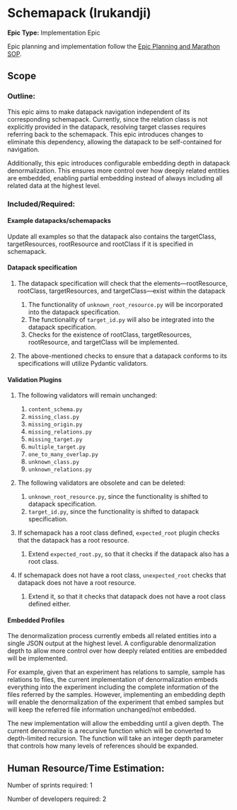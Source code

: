 # Schemapack (Irukandji)
**Epic Type:** Implementation Epic

Epic planning and implementation follow the
[Epic Planning and Marathon SOP](https://docs.ghga-dev.de/main/sops/sop001_epic_planning.html).

## Scope

### Outline:
This epic aims to make datapack navigation independent of its corresponding schemapack. Currently, since the relation class is not explicitly provided in the datapack, resolving target classes requires referring back to the schemapack. This epic introduces changes to eliminate this dependency, allowing the datapack to be self-contained for navigation.

Additionally, this epic introduces configurable embedding depth in datapack denormalization. This ensures more control over how deeply related entities are embedded, enabling partial embedding instead of always including all related data at the highest level.

### Included/Required:

#### Example datapacks/schemapacks

Update all examples so that the datapack also contains the targetClass, targetResources, rootResource and rootClass if it is specified in schemapack. 

#### Datapack specification

1. The datapack specification will check that the elements—rootResource, rootClass, targetResources, and targetClass—exist within the datapack
   1. The functionality of `unknown_root_resource.py` will be incorporated into the datapack specification.
   2. The functionality of `target_id.py` will also be integrated into the datapack specification.
   3. Checks for the existence of rootClass, targetResources, rootResource, and targetClass will be implemented.

2. The above-mentioned checks to ensure that a datapack conforms to its specifications will utilize Pydantic validators.

#### Validation Plugins

1. The following validators will remain unchanged:
   1. `content_schema.py`
   2. `missing_class.py`
   3. `missing_origin.py`
   4. `missing_relations.py`
   5. `missing_target.py`
   6. `multiple_target.py`
   7. `one_to_many_overlap.py`
   8. `unknown_class.py`
   9. `unknown_relations.py`
2.  The following validators are obsolete and can be deleted:
    1. `unknown_root_resource.py`, since the functionality is shifted to datapack specification. 
    2. `target_id.py`, since the functionality is shifted to datapack specification. 

3. If schemapack has a root class defined, `expected_root` plugin checks that the datapack has a root resource. 
   1. Extend `expected_root.py`, so that it checks if the datapack also has a root class. 
4. If schemapack does not have a root class, `unexpected_root` checks that datapack does not have a root resource. 
   1. Extend it, so that it checks that datapack does not have a root class defined either. 



#### Embedded Profiles

The denormalization process currently embeds all related entities into a single JSON output at the highest level. A configurable denormalization depth to allow more control over how deeply related entities are embedded will be implemented.

For example, given that an experiment has relations to sample, sample has relations to files, the current implementation of denormalization embeds everything into the experiment including the complete information of the files referred by the samples. However, implementing an embedding depth will enable the denormalization of the experiment that embed samples but will keep the referred file information unchanged/not embedded. 

The new implementation will allow the embedding until a given depth. The current denormalize is a recursive function which will be converted to depth-limited recursion. The function will take an integer depth parameter that controls how many levels of references should be expanded.

## Human Resource/Time Estimation:

Number of sprints required: 1

Number of developers required: 2
